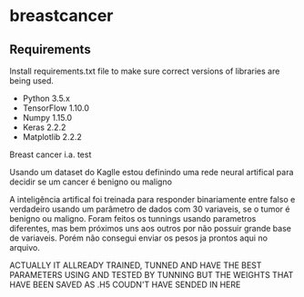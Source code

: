 # breastcancer

## Requirements

Install requirements.txt file to make sure correct versions of libraries are being used.

* Python 3.5.x
* TensorFlow 1.10.0
* Numpy 1.15.0
* Keras 2.2.2
* Matplotlib 2.2.2



Breast cancer i.a. test




Usando um dataset do Kaglle estou definindo uma rede neural artifical para decidir se um cancer
é benigno ou maligno

A inteligência artifical foi treinada para responder binariamente entre falso e verdadeiro usando
um parâmetro de dados com 30 variaveis, se o tumor é benigno ou maligno.
Foram feitos os tunnings usando parametros diferentes, mas bem próximos uns aos outros por não possuir
grande base de variaveis. Porém não consegui enviar os pesos ja prontos aqui no arquivo.

ACTUALLY IT ALLREADY TRAINED, TUNNED AND HAVE THE BEST PARAMETERS USING AND TESTED BY TUNNING 
BUT THE WEIGHTS THAT HAVE BEEN SAVED AS .H5 COUDN'T HAVE SENDED IN HERE
